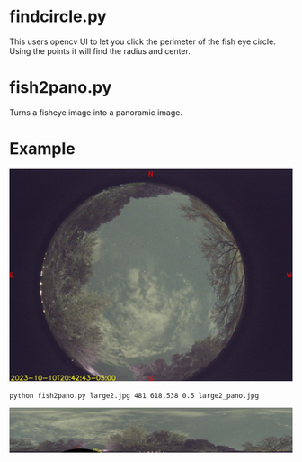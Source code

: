 # findcircle.py

This users opencv UI to let you click the perimeter of the fish eye circle. Using the points it will find the radius and center.


# fish2pano.py

Turns a fisheye image into a panoramic image.


# Example

![Image of sky from a fisheye lens](./large2.jpg "Fisheye")

```
python fish2pano.py large2.jpg 481 618,538 0.5 large2_pano.jpg
```


![Image of sky in panoramic form](./large2_pano.jpg "Pano")
